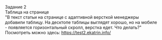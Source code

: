 Задание 2  
Таблица на странице  
"В текст статьи на странице с адаптивной версткой менеджеры добавили таблицу. На десктопе таблицы выглядят хорошо, но на мобиле - появляется горизонтальный скролл, верстка едет. Что делать?"  
Посмотреть можно здесь: https://test2.ekatrin.info/
